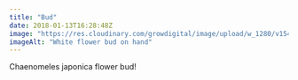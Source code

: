 ```yaml
---
title: "Bud"
date: 2018-01-13T16:28:48Z
image: "https://res.cloudinary.com/growdigital/image/upload/w_1280/v1544047417/bud-27873184809.jpg"
imageAlt: "White flower bud on hand"
---
```


Chaenomeles japonica flower bud!
